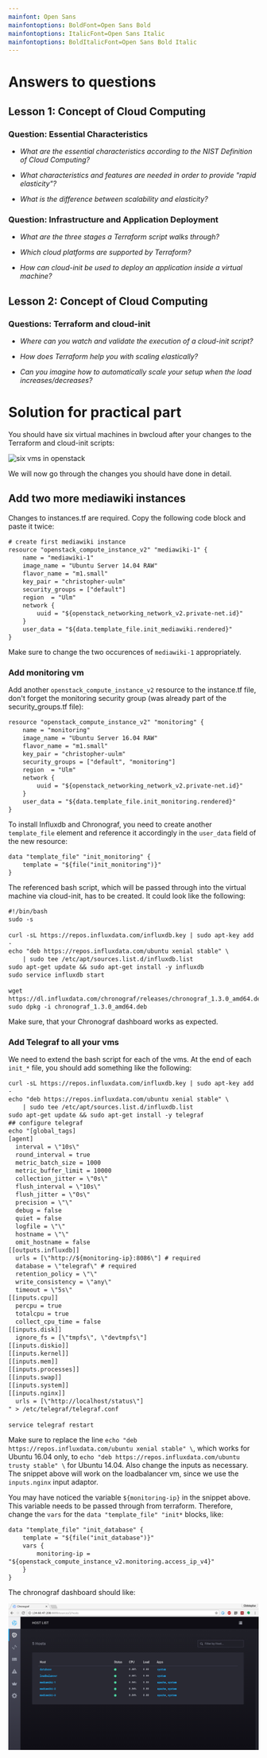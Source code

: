 ```yaml
---
mainfont: Open Sans
mainfontoptions: BoldFont=Open Sans Bold
mainfontoptions: ItalicFont=Open Sans Italic
mainfontoptions: BoldItalicFont=Open Sans Bold Italic
---
```

# Answers to questions

## Lesson 1: Concept of Cloud Computing

### Question: Essential Characteristics

 - *What are the essential characteristics according to the NIST Definition of Cloud Computing?*
 

 - *What characteristics and features are needed in order to provide "rapid elasticity"?*

 - *What is the difference between scalability and elasticity?*


### Question: Infrastructure and Application Deployment

 - *What are the three stages a Terraform script walks through?*

 - *Which cloud platforms are supported by Terraform?*

 - *How can cloud-init be used to deploy an application inside a virtual machine?*


## Lesson 2: Concept of Cloud Computing

### Questions: Terraform and cloud-init

 - *Where can you watch and validate the execution of a cloud-init script?*

 - *How does Terraform help you with scaling elastically?*

 - *Can you imagine how to automatically scale your setup when the load increases/decreases?*

# Solution for practical part

You should have six virtual machines in bwcloud after your changes to the Terraform and cloud-init scripts:

![six vms in openstack](imgs/openstack-vms.png)

We will now go through the changes you should have done in detail.

## Add two more mediawiki instances

Changes to instances.tf are required. Copy the following code block and paste it twice:

```
# create first mediawiki instance
resource "openstack_compute_instance_v2" "mediawiki-1" {
	name = "mediawiki-1"
	image_name = "Ubuntu Server 14.04 RAW"
	flavor_name = "m1.small"
	key_pair = "christopher-uulm"
	security_groups = ["default"]
	region	= "Ulm"
	network {
		uuid = "${openstack_networking_network_v2.private-net.id}"
	}
	user_data = "${data.template_file.init_mediawiki.rendered}"
}
```

Make sure to change the two occurences of `mediawiki-1` appropriately.

### Add monitoring vm

Add another `openstack_compute_instance_v2` resource to the instance.tf file, don't forget the monitoring security group (was already part of the security_groups.tf file):

```
resource "openstack_compute_instance_v2" "monitoring" {
	name = "monitoring"
	image_name = "Ubuntu Server 16.04 RAW"
	flavor_name = "m1.small"
	key_pair = "christopher-uulm"
	security_groups = ["default", "monitoring"]
	region	= "Ulm"
	network {
		uuid = "${openstack_networking_network_v2.private-net.id}"
	}
	user_data = "${data.template_file.init_monitoring.rendered}"
}
```

To install Influxdb and Chronograf, you need to create another `template_file` element and reference it accordingly in the `user_data` field of the new resource:
```
data "template_file" "init_monitoring" {
    template = "${file("init_monitoring")}"
}
```

The referenced bash script, which will be passed through into the virtual machine via cloud-init, has to be created. It could look like the following:

```
#!/bin/bash
sudo -s

curl -sL https://repos.influxdata.com/influxdb.key | sudo apt-key add -
echo "deb https://repos.influxdata.com/ubuntu xenial stable" \
    | sudo tee /etc/apt/sources.list.d/influxdb.list
sudo apt-get update && sudo apt-get install -y influxdb
sudo service influxdb start

wget https://dl.influxdata.com/chronograf/releases/chronograf_1.3.0_amd64.deb
sudo dpkg -i chronograf_1.3.0_amd64.deb
```

Make sure, that your Chronograf dashboard works as expected.

### Add Telegraf to all your vms

We need to extend the bash script for each of the vms. At the end of each `init_*` file, you should add something like the following:

```
curl -sL https://repos.influxdata.com/influxdb.key | sudo apt-key add -
echo "deb https://repos.influxdata.com/ubuntu xenial stable" \
    | sudo tee /etc/apt/sources.list.d/influxdb.list
sudo apt-get update && sudo apt-get install -y telegraf
## configure telegraf
echo "[global_tags]
[agent]
  interval = \"10s\"
  round_interval = true
  metric_batch_size = 1000
  metric_buffer_limit = 10000
  collection_jitter = \"0s\"
  flush_interval = \"10s\"
  flush_jitter = \"0s\"
  precision = \"\"
  debug = false
  quiet = false
  logfile = \"\"
  hostname = \"\"
  omit_hostname = false
[[outputs.influxdb]]
  urls = [\"http://${monitoring-ip}:8086\"] # required
  database = \"telegraf\" # required
  retention_policy = \"\"
  write_consistency = \"any\"
  timeout = \"5s\"
[[inputs.cpu]]
  percpu = true
  totalcpu = true
  collect_cpu_time = false
[[inputs.disk]]
  ignore_fs = [\"tmpfs\", \"devtmpfs\"]
[[inputs.diskio]]
[[inputs.kernel]]
[[inputs.mem]]
[[inputs.processes]]
[[inputs.swap]]
[[inputs.system]]
[[inputs.nginx]]
  urls = [\"http://localhost/status\"]
" > /etc/telegraf/telegraf.conf

service telegraf restart
```

Make sure to replace the line `echo "deb https://repos.influxdata.com/ubuntu xenial stable" \`, which works for Ubuntu 16.04 only, to
`echo "deb https://repos.influxdata.com/ubuntu trusty stable" \` for Ubuntu 14.04. Also change the inputs as necessary. 
The snippet above will work on the loadbalancer vm, since we use the `inputs.nginx` input adaptor.

You may have noticed the variable `${monitoring-ip}` in the snippet above. This variable needs to be passed through from terraform.
Therefore, change the `vars` for the `data "template_file" "init*` blocks, like:

```
data "template_file" "init_database" {
    template = "${file("init_database")}"
	vars {
		monitoring-ip = "${openstack_compute_instance_v2.monitoring.access_ip_v4}"
	}
}
```

The chronograf dashboard should like:

![chronograf with five telegrafs](imgs/chronograf.png)
